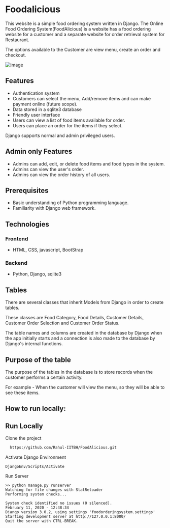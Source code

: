 # Foodalicious
This website is a simple food ordering system written in Django.  The Online Food Ordering System(FoodAlicious) is a website has a food ordering website for a customer and a separate website for order retrieval system for Restaurant.

The options available to the Customer are view menu, create an order and checkout.

![image](https://github.com/Uplab-iitbh/Foodalicious/assets/150852361/79d87214-f8b2-420a-9bb3-1461c57cb38e)


## Features

- Authentication system
- Customers can select the menu, Add/remove items and can make payment online (future scope).
- Data stored in a sqlite3 database
- Friendly user interface
- Users can view a list of food items available for order.
- Users can place an order for the items if they select.

Django supports normal and admin privileged users.

## Admin only Features
- Admins can add, edit, or delete food items and food types in the system.
- Admins can view the user's order.
- Admins can view the order history of all users.

## Prerequisites
- Basic understanding of Python programming language.
- Familiarity with Django web framework.

## Technologies
### Frontend
- HTML, CSS, javascript, BootStrap

### Backend
- Python, Django, sqlite3

## Tables
There are several classes that inherit Models from Django in order to create tables.

These classes are Food Category, Food Details, Customer Details, Customer Order Selection and Customer Order Status.

The table names and columns are created in the database by Django when the app initially starts and a connection is also made to the database by Django's internal functions.

## Purpose of the table
The purpose of the tables in the database is to store records when the customer performs a certain activity.

For example - When the customer will view the menu, so they will be able to see these items.
## How to run locally:

## Run Locally

Clone the project

```bash
  https://github.com/Rahul-IITBH/FoodAlicious.git
```

Activate Django Environment
```
DjangoEnv/Scripts/Activate
```
Run Server
```
>> python manage.py runserver
Watching for file changes with StatReloader
Performing system checks...

System check identified no issues (0 silenced).
February 11, 2020 - 12:48:34
Django version 3.0.2, using settings 'foodorderingsystem.settings'
Starting development server at http://127.0.0.1:8000/
Quit the server with CTRL-BREAK.
```
